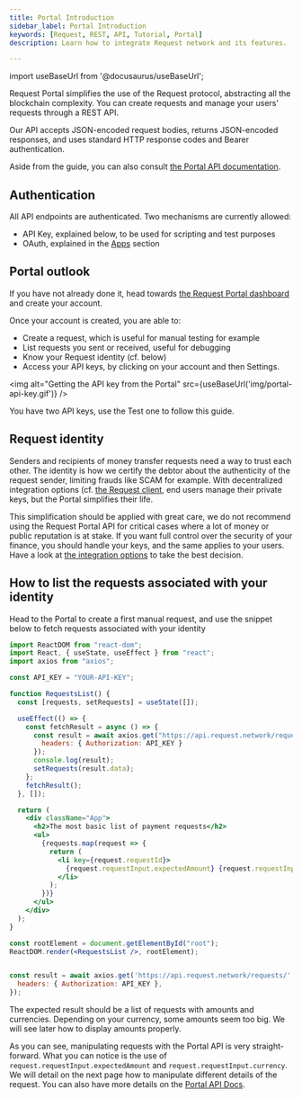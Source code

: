 ```yaml
---
title: Portal Introduction
sidebar_label: Portal Introduction
keywords: [Request, REST, API, Tutorial, Portal]
description: Learn how to integrate Request network and its features.

---
```


import useBaseUrl from '@docusaurus/useBaseUrl';

Request Portal simplifies the use of the Request protocol, abstracting all the blockchain complexity. You can create requests and manage your users' requests through a REST API.

Our API accepts JSON-encoded request bodies, returns JSON-encoded responses, and uses standard HTTP response codes and Bearer authentication.

Aside from the guide, you can also consult [the Portal API documentation](/portal).

## Authentication

All API endpoints are authenticated.
Two mechanisms are currently allowed:

- API Key, explained below, to be used for scripting and test purposes
- OAuth, explained in the [Apps](./3-api-apps.md) section

## Portal outlook

If you have not already done it, head towards [the Request Portal dashboard](https://dashboard.request.network) and create your account.

Once your account is created, you are able to:

- Create a request, which is useful for manual testing for example
- List requests you sent or received, useful for debugging
- Know your Request identity (cf. below)
- Access your API keys, by clicking on your account and then Settings.

<img alt="Getting the API key from the Portal" src={useBaseUrl('img/portal-api-key.gif')} />

You have two API keys, use the Test one to follow this guide.

## Request identity

Senders and recipients of money transfer requests need a way to trust each other. The identity is how we certify the debtor about the authenticity of the request sender, limiting frauds like SCAM for example.
With decentralized integration options (cf. [the Request client](/docs/guides/5-Request-client/0-intro), end users manage their private keys, but the Portal simplifies their life.

This simplification should be applied with great care, we do not recommend using the Request Portal API for critical cases where a lot of money or public reputation is at stake. If you want full control over the security of your finance, you should handle your keys, and the same applies to your users. Have a look at [the integration options](/integration-options) to take the best decision.

## How to list the requests associated with your identity

Head to the Portal to create a first manual request, and use the snippet below to fetch requests associated with your identity

```jsx
import ReactDOM from "react-dom";
import React, { useState, useEffect } from "react";
import axios from "axios";

const API_KEY = "YOUR-API-KEY";

function RequestsList() {
  const [requests, setRequests] = useState([]);

  useEffect(() => {
    const fetchResult = async () => {
      const result = await axios.get("https://api.request.network/requests/", {
        headers: { Authorization: API_KEY }
      });
      console.log(result);
      setRequests(result.data);
    };
    fetchResult();
  }, []);

  return (
    <div className="App">
      <h2>The most basic list of payment requests</h2>
      <ul>
        {requests.map(request => {
          return (
            <li key={request.requestId}>
              {request.requestInput.expectedAmount} {request.requestInput.currency}
            </li>
          );
        })}
      </ul>
    </div>
  );
}

const rootElement = document.getElementById("root");
ReactDOM.render(<RequestsList />, rootElement);


const result = await axios.get('https://api.request.network/requests/' + requestId, {
  headers: { Authorization: API_KEY },
});
```

The expected result should be a list of requests with amounts and currencies. Depending on your currency, some amounts seem too big. We will see later how to display amounts properly.

As you can see, manipulating requests with the Portal API is very straight-forward. What you can notice is the use of `request.requestInput.expectedAmount` and `request.requestInput.currency`. We will detail on the next page how to manipulate different details of the request. You can also have more details on the [Portal API Docs](/portal).
